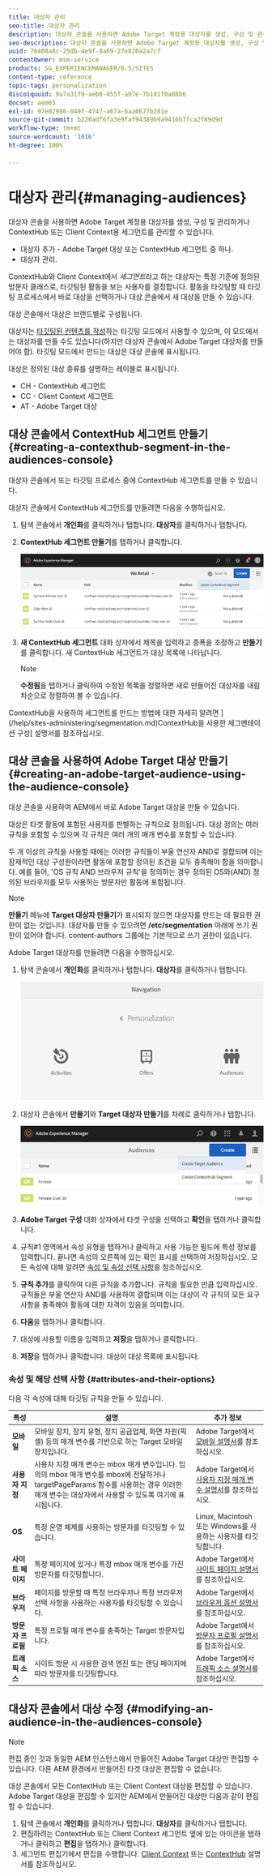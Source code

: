 ```yaml
---
title: 대상자 관리
seo-title: 대상자 관리
description: 대상자 콘솔을 사용하면 Adobe Target 계정용 대상자를 생성, 구성 및 관리하거나 ContextHub 또는 Client Context용 세그먼트를 관리할 수 있습니다.
seo-description: 대상자 콘솔을 사용하면 Adobe Target 계정용 대상자를 생성, 구성 및 관리하거나 ContextHub 또는 Client Context용 세그먼트를 관리할 수 있습니다.
uuid: 76408a8c-25db-4e9f-8a69-27e820a2a7cf
contentOwner: msm-service
products: SG_EXPERIENCEMANAGER/6.5/SITES
content-type: reference
topic-tags: personalization
discoiquuid: 9a7a31f9-aeb8-455f-a07e-7b1d1f0a88b6
docset: aem65
exl-id: 97e02986-049f-4747-a67a-6aa0677b281e
source-git-commit: b220adf6fa3e9faf94389b9a9416b7fca2f89d9d
workflow-type: tm+mt
source-wordcount: '1016'
ht-degree: 100%

---
```


# 대상자 관리{#managing-audiences}

대상자 콘솔을 사용하면 Adobe Target 계정용 대상자를 생성, 구성 및 관리하거나 ContextHub 또는 Client Context용 세그먼트를 관리할 수 있습니다.

* 대상자 추가 - Adobe Target 대상 또는 ContextHub 세그먼트 중 하나.
* 대상자 관리.

ContextHub와 Client Context에서 *세그먼트*&#x200B;라고 하는 대상자는 특정 기준에 정의된 방문자 클래스로, 타깃팅된 활동을 보는 사용자를 결정합니다. 활동을 타깃팅할 때 타깃팅 프로세스에서 바로 대상을 선택하거나 대상 콘솔에서 새 대상을 만들 수 있습니다.

대상 콘솔에서 대상은 브랜드별로 구성됩니다.

대상자는 [타깃팅된 컨텐츠를 작성](/help/sites-authoring/content-targeting-touch.md)하는 타깃팅 모드에서 사용할 수 있으며, 이 모드에서는 대상자를 만들 수도 있습니다(하지만 대상자 콘솔에서 Adobe Target 대상자를 만들어야 함). 타깃팅 모드에서 만드는 대상은 대상 콘솔에 표시됩니다.

대상은 정의된 대상 종류를 설명하는 레이블로 표시됩니다.

* CH - ContextHub 세그먼트
* CC - Client Context 세그먼트
* AT - Adobe Target 대상

## 대상 콘솔에서 ContextHub 세그먼트 만들기 {#creating-a-contexthub-segment-in-the-audiences-console}

대상자 콘솔에서 또는 타깃팅 프로세스 중에 ContextHub 세그먼트를 만들 수 있습니다.

대상자 콘솔에서 ContextHub 세그먼트를 만들려면 다음을 수행하십시오.

1. 탐색 콘솔에서 **개인화**&#x200B;를 클릭하거나 탭합니다. **대상자**&#x200B;를 클릭하거나 탭합니다.
1. **ContextHub 세그먼트 만들기**&#x200B;를 탭하거나 클릭합니다.

   ![screen-shot_2019-03-05at124034](assets/screen-shot_2019-03-05at124034.png)

1. **새 ContextHub 세그먼트** 대화 상자에서 제목을 입력하고 증폭을 조정하고 **만들기**&#x200B;를 클릭합니다. 새 ContextHub 세그먼트가 대상 목록에 나타납니다.

   >[!NOTE]
   >
   >**수정됨**&#x200B;을 탭하거나 클릭하여 수정된 목록을 정렬하면 새로 만들어진 대상자를 내림차순으로 정렬하여 볼 수 있습니다.

ContextHub을 사용하여 세그먼트를 만드는 방법에 대한 자세히 알려면 ](/help/sites-administering/segmentation.md)ContextHub을 사용한 세그멘테이션 구성[ 설명서를 참조하십시오.

## 대상 콘솔을 사용하여 Adobe Target 대상 만들기  {#creating-an-adobe-target-audience-using-the-audience-console}

대상 콘솔을 사용하여 AEM에서 바로 Adobe Target 대상을 만들 수 있습니다.

대상은 타겟 활동에 포함된 사용자를 판별하는 규칙으로 정의됩니다. 대상 정의는 여러 규칙을 포함할 수 있으며 각 규칙은 여러 개의 매개 변수를 포함할 수 있습니다.

두 개 이상의 규칙을 사용할 때에는 이러한 규칙들이 부울 연산자 AND로 결합되며 이는 잠재적인 대상 구성원이라면 활동에 포함할 정의된 조건을 모두 충족해야 함을 의미합니다. 예를 들어, &#39;OS 규칙 AND 브라우저 규칙&#39;을 정의하는 경우 정의된 OS와(AND) 정의된 브라우저를 모두 사용하는 방문자만 활동에 포함됩니다.

>[!NOTE]
>
>**만들기** 메뉴에 **Target 대상자 만들기**가 표시되지 않으면 대상자를 만드는 데 필요한 권한이 없는 것입니다. 대상자를 만들 수 있으려면 **/etc/segmentation** 아래에 쓰기 권한이 있어야 합니다. content-authors 그룹에는 기본적으로 쓰기 권한이 있습니다.

Adobe Target 대상자를 만들려면 다음을 수행하십시오.

1. 탐색 콘솔에서 **개인화**&#x200B;를 클릭하거나 탭합니다. **대상자**&#x200B;를 클릭하거나 탭합니다.

   ![screen-shot_2019-03-05at124139](assets/screen-shot_2019-03-05at124139.png)

1. 대상자 콘솔에서 **만들기**&#x200B;와 **Target 대상자 만들기**를 차례로 클릭하거나 탭합니다.

   ![chlimage_1-168](assets/chlimage_1-168.png)

1. **Adobe Target 구성** 대화 상자에서 타겟 구성을 선택하고 **확인**&#x200B;을 탭하거나 클릭합니다.
1. 규칙#1 영역에서 속성 유형을 탭하거나 클릭하고 사용 가능한 필드에 특성 정보를 입력합니다. 끝나면 속성의 오른쪽에 있는 확인 표시를 선택하여 저장하십시오. 모든 속성에 대해 알려면 [속성 및 속성 선택 사항](#attributes-and-their-options)을 참조하십시오.
1. **규칙 추가**&#x200B;를 클릭하여 다른 규칙을 추가합니다. 규칙을 필요한 만큼 입력하십시오. 규칙들은 부울 연산자 AND를 사용하여 결합되며 이는 대상이 각 규칙의 모든 요구 사항을 충족해야 활동에 대한 자격이 있음을 의미합니다.
1. **다음**&#x200B;을 탭하거나 클릭합니다.
1. 대상에 사용할 이름을 입력하고 **저장**&#x200B;을 탭하거나 클릭합니다.
1. **저장**&#x200B;을 탭하거나 클릭합니다. 대상이 대상 목록에 표시됩니다.

### 속성 및 해당 선택 사항  {#attributes-and-their-options}

다음 각 속성에 대해 타깃팅 규칙을 만들 수 있습니다.

| **특성** | **설명** | **추가 정보** |
|---|---|---|
| **모바일** | 모바일 장치, 장치 유형, 장치 공급업체, 화면 차원(픽셀) 등의 매개 변수를 기반으로 하는 Target 모바일 장치입니다. | Adobe Target에서 [모바일 설명서](https://docs.adobe.com/content/help/ko-KR/target/using/audiences/create-audiences/categories-audiences/mobile.html)를 참조하십시오. |
| **사용자 지정** | 사용자 지정 매개 변수는 mbox 매개 변수입니다. 임의의 mbox 매개 변수를 mbox에 전달하거나 targetPageParams 함수를 사용하는 경우 이러한 매개 변수는 대상자에서 사용할 수 있도록 여기에 표시됩니다. | Adobe Target에서 [사용자 지정 매개 변수 설명서](https://docs.adobe.com/content/help/ko-KR/target/using/audiences/create-audiences/categories-audiences/custom-parameters.html)를 참조하십시오. |
| **OS** | 특정 운영 체제를 사용하는 방문자를 타깃팅할 수 있습니다. | Linux, Macintosh 또는 Windows를 사용하는 사용자를 타깃팅합니다. |
| **사이트 페이지** | 특정 페이지에 있거나 특정 mbox 매개 변수를 가진 방문자를 타깃팅합니다. | Adobe Target에서 [사이트 페이지 설명서](https://docs.adobe.com/content/help/ko-KR/target/using/audiences/create-audiences/categories-audiences/site-pages.html)를 참조하십시오. |
| **브라우저** | 페이지를 방문할 때 특정 브라우저나 특정 브라우저 선택 사항을 사용하는 사용자를 타깃팅할 수 있습니다. | Adobe Target에서 [브라우저 옵션 설명서](https://docs.adobe.com/help/ko-KR/target/using/audiences/create-audiences/categories-audiences/browser.html)를 참조하십시오. |
| **방문자 프로필** | 특정 프로필 매개 변수를 충족하는 Target 방문자입니다. | Adobe Target에서 [방문자 프로필 설명서](https://docs.adobe.com/content/help/ko-KR/target/using/audiences/visitor-profiles/visitor-profile.html)를 참조하십시오. |
| **트래픽 소스** | 사이트 방문 시 사용한 검색 엔진 또는 랜딩 페이지에 따라 방문자를 타깃팅합니다. | Adobe Target에서 [트래픽 소스 설명서](https://docs.adobe.com/content/help/ko-KR/target/using/audiences/create-audiences/categories-audiences/traffic-sources.html)를 참조하십시오. |

## 대상자 콘솔에서 대상 수정 {#modifying-an-audience-in-the-audiences-console}

>[!NOTE]
>
>편집 중인 것과 동일한 AEM 인스턴스에서 만들어진 Adobe Target 대상만 편집할 수 있습니다. 다른 AEM 환경에서 만들어진 타겟 대상은 편집할 수 없습니다.

대상 콘솔에서 모든 ContextHub 또는 Client Context 대상을 편집할 수 있습니다. Adobe Target 대상을 편집할 수 있지만 AEM에서 만들어진 대상만 다음과 같이 편집할 수 있습니다.

1. 탐색 콘솔에서 **개인화**&#x200B;를 클릭하거나 탭합니다. **대상자**&#x200B;를 클릭하거나 탭합니다.
1. 편집하려는 ContextHub 또는 Client Context 세그먼트 옆에 있는 아이콘을 탭하거나 클릭하고 **편집**&#x200B;을 탭하거나 클릭합니다.
1. 세그먼트 편집기에서 편집을 수행합니다. [Client Context](/help/sites-administering/campaign-segmentation.md) 또는 [ContextHub](/help/sites-developing/ch-configuring.md) 설명서를 참조하십시오.
